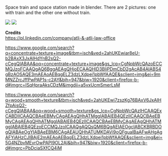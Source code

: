 Space train and space station made in blender. There are 2 pictures: one with train and the other one without train.

<img src="Space Station.png"></img>
<img src="Space Station with train.png"></img>

<b>Credits</b><br>
https://pl.linkedin.com/company/atli-&-atli-law-office

https://www.google.com/search?q=concentrate+texture+image&tbm=isch&ved=2ahUKEwiar8eU-b2BAxX3JxAIHdYnB2sQ2-cCegQIABAA&oq=concentrate+texture+image&gs_lcp=CgNpbWcQAzoECCMQJzoFCAAQgAQ6BggAEAgQHjoECAAQHlD3BliPDmCbD2gAcAB4AIABS4gBzAOSAQE3mAEAoAEBqgELZ3dzLXdpei1pbWfAAQE&sclient=img&ei=9mMNZZrcJffPwPAP1s-c2AY&bih=947&biw=1920&client=firefox-b-d#imgrc=ISqHpraAksCDzM&imgdii=a5vxUcmSmerLsM

https://www.google.com/search?q=wood+smooth+texture&tbm=isch&ved=2ahUKEwi7zszKg76BAxV6JxAIHZfpAisQ2-cCegQIABAA&oq=wood+smooth+texture&gs_lcp=CgNpbWcQAzIHCAAQExCABDIICAAQCBAeEBMyCAgAEAgQHhATMggIABAIEB4QEzIICAAQCBAeEBMyCAgAEAgQHhATMggIABAIEB4QEzIICAAQCBAeEBMyCAgAEAgQHhATMggIABAIEB4QEzoECCMQJzoICAAQgAQQsQM6BQgAEIAEOgcIABCKBRBDOgQIABAeOgYIABAeEBM6CAgAEAUQHhATUMKDAVi9oQFguaIBaAFwAHgAgAFYiAHzCJIBAjE2mAEAoAEBqgELZ3dzLXdpei1pbWfAAQE&sclient=img&ei=5G4NZbvMEvrOwPAPl9OL2AI&bih=947&biw=1920&client=firefox-b-d#imgrc=PbDciaSXfCQ4iM
